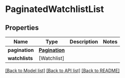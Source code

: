 # PaginatedWatchlistList

## Properties
Name | Type | Description | Notes
------------ | ------------- | ------------- | -------------
**pagination** | [**Pagination**](Pagination.md) |  | 
**watchlists** | [Watchlist] |  | 

[[Back to Model list]](../README.md#documentation-for-models) [[Back to API list]](../README.md#documentation-for-api-endpoints) [[Back to README]](../README.md)


